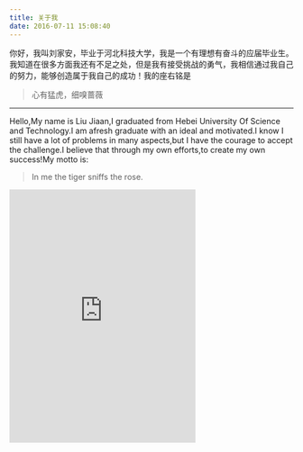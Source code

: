 ```yaml
---
title: 关于我
date: 2016-07-11 15:08:40
---
```

你好，我叫刘家安，毕业于河北科技大学，我是一个有理想有奋斗的应届毕业生。我知道在很多方面我还有不足之处，但是我有接受挑战的勇气，我相信通过我自己的努力，能够创造属于我自己的成功！我的座右铭是
> 心有猛虎，细嗅蔷薇

---

Hello,My name is Liu Jiaan,I graduated from Hebei University Of Science and Technology.I am afresh graduate with an ideal and motivated.I know I still have a lot of problems in many aspects,but I have the courage to accept the challenge.I believe that through my own efforts,to create my own success!My motto is:
> In me the tiger sniffs the rose.

<iframe frameborder="no" border="0" marginwidth="0" marginheight="0" width=330 height=450 auto="0" src="http://music.163.com/outchain/player?type=0&id=451038534&auto=0"></iframe>
